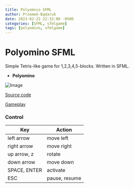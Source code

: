 ```yaml
---
title: Polyomnio SFML
author: Przemek-Bądaruk
date: 2023-02-22 22:32:00 -0500
categories: [SFML, sfmlgame]
tags: [polyomino, sfmlgame]
---
```


# Polyomino SFML
Simple Tetris-like game for 1,2,3,4,5-blocks. Written in SFML.



* **Polyomino**

![Image](https://user-images.githubusercontent.com/28188300/219856313-fecfb9b5-7c94-45a2-907c-a5c1434c6dc9.gif)


[Source code](https://github.com/Przemekkkth/PolyominoSFML)

[Gameplay](https://youtu.be/QdhNQLQd8Cs)


### Control

|     Key       | Action        |
| ------------- | ------------- |
| left arrow             | move left  |
| right arrow             | move right  |
| up arrow, z             | rotate  |
| down arrow         | move down  |
| SPACE, ENTER             | activate  |
| ESC           | pause, resume  |